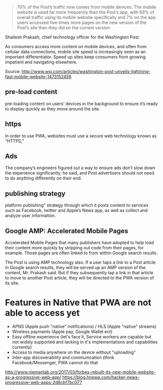 
> 70% of the Post’s traffic now comes from mobile devices. The mobile website is used far more frequently than the Post’s app, with 63% of overall traffic using its mobile website specifically and 7% on the app.
users accessed five times more pages on the new version of the Post’s site than they did on the current version

Shailesh Prakash, chief technology officer for the Washington Post

As consumers access more content on mobile devices, and often from cellular data connections, mobile site speed is increasingly seen as an important differentiator. Speed up sites keep consumers from growing impatient and navigating elsewhere.

Source: http://www.wsj.com/articles/washington-post-unveils-lightning-fast-mobile-website-1473152456


## pre-load content
pre-loading content on users’ devices in the background to ensure it’s ready to display quickly as they move around the site. 

## https
In order to use PWA, websites must use a secure web technology known as “HTTPS,”

## Ads
The company’s engineers figured out a way to ensure ads don’t slow down the experience significantly, he said, and Post advertisers should not need to do anything differently on their end.

## publishing strategy
platform publishing” strategy through which it posts content to services such as Facebook, twitter and Apple’s News app, as well as collect and analyze user information.

## Google AMP: Accelerated Mobile Pages
Accelerated Mobile Pages that many publishers have adopted to help load their content more quickly by stripping out code from their pages, for example. Those pages are often linked to from within Google search results.

The Post is using AMP technology also. If a user taps a link to a Post article in Google search results, they will be served up an AMP version of the content, Mr. Prakash said. But if they subsequently tap a link in that article to move to another Post article, they will be directed to the PWA version of its site.

# Features in Native that PWA are not able to access yet

- APNS (Apple push "native" notifications) / HLS (Apple "native" streams)
- Wireless payments (Apple pay, Google Wallet ect)
- Easy offline experience (let's face it, Service workers are capable but not widely supported and lacking in it's implementations and capabilities currently)
- Access to media anywhere on the device without "uploading"
- Inter-app discoverability and communication (think Facebook/Messenger, PWA cannot do that

http://www.niemanlab.org/2017/03/forbes-rebuilt-its-new-mobile-website-as-a-progressive-web-app/
https://blog.hnpwa.com/hacker-news-progressive-web-apps-2d8cbf7bc077